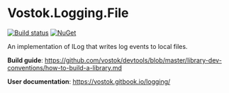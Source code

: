 # Vostok.Logging.File

[![Build status](https://ci.appveyor.com/api/projects/status/github/vostok/logging.file?svg=true&branch=master)](https://ci.appveyor.com/project/vostok/logging-file/branch/master)
[![NuGet](https://img.shields.io/nuget/v/Vostok.Logging.File.svg)](https://www.nuget.org/packages/Vostok.Logging.File/)

An implementation of ILog that writes log events to local files.

**Build guide**: https://github.com/vostok/devtools/blob/master/library-dev-conventions/how-to-build-a-library.md

**User documentation**: https://vostok.gitbook.io/logging/
